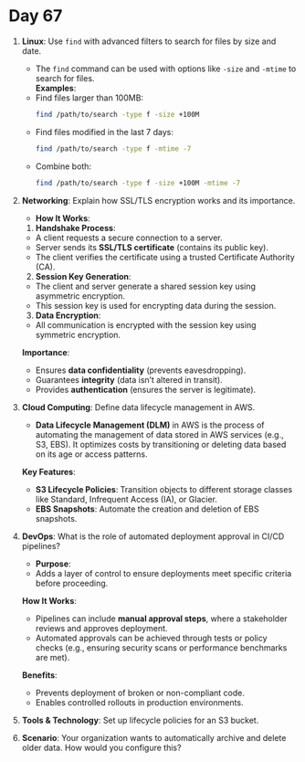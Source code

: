 # Day 67

1. **Linux**: Use `find` with advanced filters to search for files by size and date.
   * The `find` command can be used with options like `-size` and `-mtime` to search for files.  
   **Examples**:  
    - Find files larger than 100MB:  
      ```bash
      find /path/to/search -type f -size +100M
      ```
    - Find files modified in the last 7 days:  
      ```bash
      find /path/to/search -type f -mtime -7
      ```
    - Combine both:  
      ```bash
      find /path/to/search -type f -size +100M -mtime -7
      ```  


2. **Networking**: Explain how SSL/TLS encryption works and its importance.
   * **How It Works**:  
    
    1. **Handshake Process**:  
    - A client requests a secure connection to a server.  
    - Server sends its **SSL/TLS certificate** (contains its public key).  
    - The client verifies the certificate using a trusted Certificate Authority (CA).  
    
    2. **Session Key Generation**:  
    - The client and server generate a shared session key using asymmetric encryption.  
    - This session key is used for encrypting data during the session.  
    
    3. **Data Encryption**:  
    - All communication is encrypted with the session key using symmetric encryption.  

   **Importance**:  
    - Ensures **data confidentiality** (prevents eavesdropping).  
    - Guarantees **integrity** (data isn’t altered in transit).  
    - Provides **authentication** (ensures the server is legitimate).  


3. **Cloud Computing**: Define data lifecycle management in AWS.
   * **Data Lifecycle Management (DLM)** in AWS is the process of automating the management of data stored in AWS services (e.g., S3, EBS). It optimizes costs by transitioning or deleting data based on its age or access patterns.  

   **Key Features**:  
    - **S3 Lifecycle Policies**: Transition objects to different storage classes like Standard, Infrequent Access (IA), or Glacier.  
    - **EBS Snapshots**: Automate the creation and deletion of EBS snapshots.  


4. **DevOps**: What is the role of automated deployment approval in CI/CD pipelines?
   * **Purpose**:  
    - Adds a layer of control to ensure deployments meet specific criteria before proceeding.  

   **How It Works**:  
    - Pipelines can include **manual approval steps**, where a stakeholder reviews and approves deployment.  
    - Automated approvals can be achieved through tests or policy checks (e.g., ensuring security scans or performance benchmarks are met).  

   **Benefits**:  
    - Prevents deployment of broken or non-compliant code.  
    - Enables controlled rollouts in production environments.  


5. **Tools & Technology**: Set up lifecycle policies for an S3 bucket.

6. **Scenario**: Your organization wants to automatically archive and delete older data. How would you configure this?

